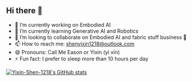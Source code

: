 ## Hi there 👋

- 🔭 I’m currently working on Embodied AI
- 🌱 I’m currently learning Generative AI and Robotics
- 👯 I’m looking to collaborate on Embodied AI and fabric stuff business 👻
- 📫 How to reach me: shenyixin1218@outlook.com
- 😄 Pronouns: Call Me Eason or Yixin (yì xīn)
- ⚡ Fun fact: I prefer to sleep more than 10 hours per day


[![Yixin-Shen-1218's GitHub stats](https://github-readme-stats.vercel.app/api?username=Yixin-Shen-1218&show_icons=true&theme=catppuccin_latte)](https://github.com/Yixin-Shen-1218/github-readme-stats)
